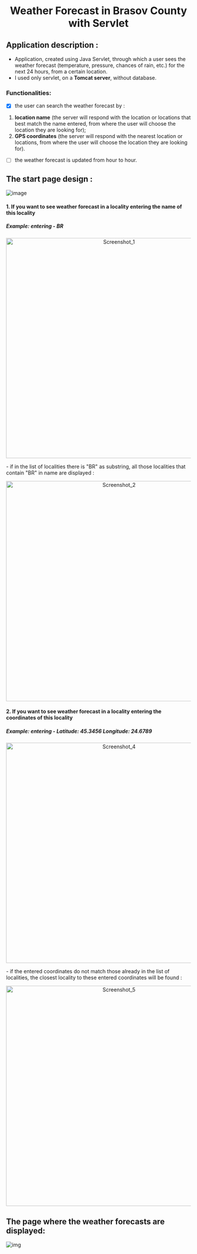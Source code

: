 
<h1 align="center"> Weather Forecast in Brasov County with Servlet</h1>

<h2>Application description :</h2>

* Application, created using Java Servlet, through which a user sees the weather forecast (temperature, pressure, chances of rain, etc.) for the next 24 hours, from a certain location.
* I used only servlet, on a **Tomcat server**, without database.

<h3>Functionalities:</h3>

- [X] the user can search the weather forecast by :
1. **location name** (the server will respond with the location or locations that best match the name entered, from where the user will choose the location they are looking for);
2. **GPS coordinates** (the server will respond with the nearest location or locations, from where the user will choose the location they are looking for).

- [ ] the weather forecast is updated from hour to hour.

<h2>The start page design :</h2>

![image](https://user-images.githubusercontent.com/58684695/101262674-1c304d80-3749-11eb-82aa-4ecd939472f6.png)

<h4> 1. If you want to see weather forecast in a locality entering the name of this locality</h4>
<h5> Example: entering - BR</h5>
<p align="center">
<img width="600" alt="Screenshot_1" src="https://user-images.githubusercontent.com/58684695/101654779-8e56aa00-3a49-11eb-805a-286b8688e9c1.png">
</p>
- if in the list of localities there is "BR" as substring, all those localities that contain "BR" in name are displayed :
<p align="center">
<img width="600" alt="Screenshot_2" src="https://user-images.githubusercontent.com/58684695/101656029-e9d56780-3a4a-11eb-9d5d-49fa8af1dcca.png">
</p>

<h4> 2. If you want to see weather forecast in a locality entering the coordinates of this locality</h4>
<h5> Example: entering - Latitude: 45.3456 Longitude: 24.6789</h5>
<p align="center">
<img width="600" alt="Screenshot_4" src="https://user-images.githubusercontent.com/58684695/101657207-4be29c80-3a4c-11eb-9937-8d216c6f8410.png">
</p>
- if the entered coordinates do not match those already in the list of localities, the closest locality to these entered coordinates will be found :
<p align="center">
<img width="600" align="center" alt="Screenshot_5" src="https://user-images.githubusercontent.com/58684695/101657272-5b61e580-3a4c-11eb-9322-242601e050a7.png">
</p>

<h2>The page where the weather forecasts are displayed:</h2>

![img](https://user-images.githubusercontent.com/58684695/102120114-bd568c80-3e4a-11eb-9659-9e0c53ac27c4.png)
